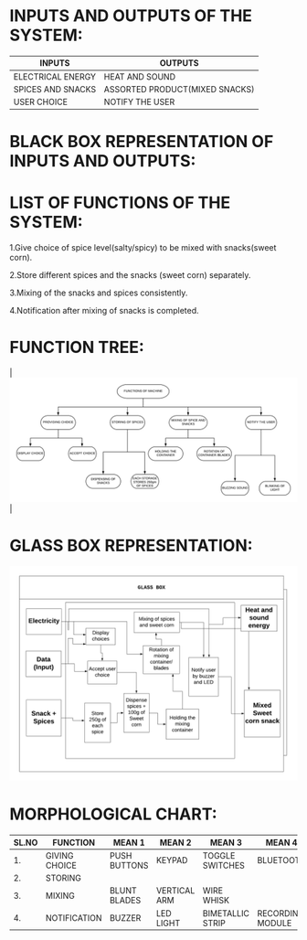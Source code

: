 # INPUTS AND OUTPUTS OF THE SYSTEM:



|INPUTS|OUTPUTS|
|--|--|
|ELECTRICAL ENERGY|HEAT AND SOUND|
|SPICES AND SNACKS|ASSORTED PRODUCT(MIXED SNACKS)|
|USER CHOICE|NOTIFY THE USER|



# BLACK BOX REPRESENTATION OF INPUTS AND OUTPUTS:





# LIST OF FUNCTIONS OF THE SYSTEM:

1.Give choice of spice level(salty/spicy) to be mixed with snacks(sweet corn).

2.Store different spices and the snacks (sweet corn) separately.

3.Mixing of the snacks and spices consistently.

4.Notification after mixing of snacks is completed.





# FUNCTION TREE:




|![](https://github.com/f-division-2019-2020-odd/Repo-03/blob/master/FUNCTION%20CHART.png?raw=true)|








# GLASS BOX REPRESENTATION:
![](https://github.com/f-division-2019-2020-odd/Repo-03/blob/master/GLASS%20BOX.png?raw=true)






# MORPHOLOGICAL CHART:


|SL.NO|FUNCTION|MEAN 1|MEAN 2|MEAN 3|MEAN 4|
|--|--|--|--|--|--|
|1.|GIVING CHOICE|PUSH BUTTONS|KEYPAD|TOGGLE SWITCHES|BLUETOOTH|
|2.|STORING|||||
|3.|MIXING|BLUNT BLADES|VERTICAL ARM|WIRE WHISK||
|4.|NOTIFICATION|BUZZER|LED LIGHT|BIMETALLIC STRIP|RECORDING MODULE|




 